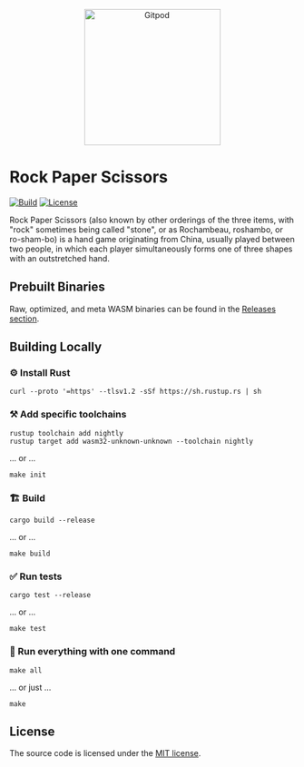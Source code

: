 <p align="center">
  <a href="https://gitpod.io/#https://github.com/gear-academy/rock-paper-scissors" target="_blank">
    <img src="https://gitpod.io/button/open-in-gitpod.svg" width="240" alt="Gitpod">
  </a>
</p>

# Rock Paper Scissors

[![Build][build_badge]][build_href]
[![License][lic_badge]][lic_href]

[build_badge]: https://github.com/gear-academy/rock-paper-scissors/workflows/Build/badge.svg
[build_href]: https://github.com/gear-academy/rock-paper-scissors/actions/workflows/build.yml

[lic_badge]: https://img.shields.io/badge/License-MIT-success
[lic_href]: https://github.com/gear-academy/rock-paper-scissors/blob/master/LICENSE

<!-- Description starts here -->

Rock Paper Scissors (also known by other orderings of the three items, with "rock" sometimes being called "stone", or as Rochambeau, roshambo, or ro-sham-bo) is a hand game originating from China, usually played between two people, in which each player simultaneously forms one of three shapes with an outstretched hand.

<!-- End of description -->

## Prebuilt Binaries

Raw, optimized, and meta WASM binaries can be found in the [Releases section](https://github.com/gear-academy/app/releases).

## Building Locally

### ⚙️ Install Rust

```shell
curl --proto '=https' --tlsv1.2 -sSf https://sh.rustup.rs | sh
```

### ⚒️ Add specific toolchains

```shell
rustup toolchain add nightly
rustup target add wasm32-unknown-unknown --toolchain nightly
```

... or ...

```shell
make init
```

### 🏗️ Build

```shell
cargo build --release
```

... or ...

```shell
make build
```

### ✅ Run tests

```shell
cargo test --release
```

... or ...

```shell
make test
```

### 🚀 Run everything with one command

```shell
make all
```

... or just ...

```shell
make
```

## License

The source code is licensed under the [MIT license](LICENSE).
